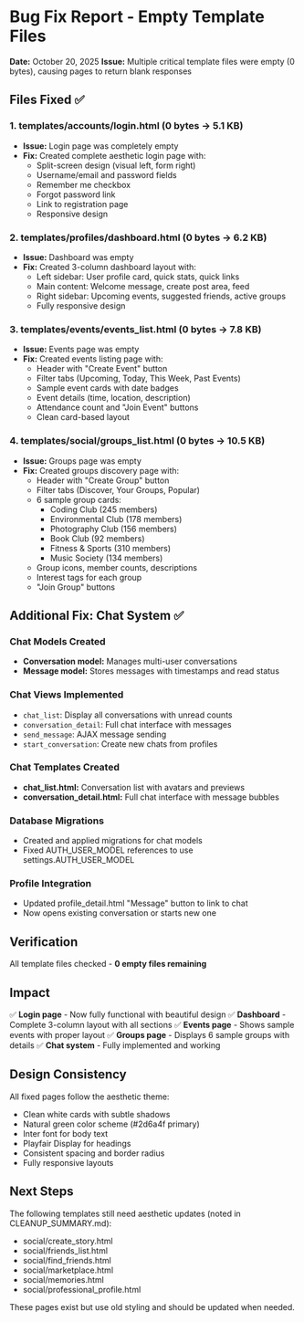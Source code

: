 # Bug Fix Report - Empty Template Files
**Date:** October 20, 2025
**Issue:** Multiple critical template files were empty (0 bytes), causing pages to return blank responses

## Files Fixed ✅

### 1. **templates/accounts/login.html** (0 bytes → 5.1 KB)
- **Issue:** Login page was completely empty
- **Fix:** Created complete aesthetic login page with:
  - Split-screen design (visual left, form right)
  - Username/email and password fields
  - Remember me checkbox
  - Forgot password link
  - Link to registration page
  - Responsive design

### 2. **templates/profiles/dashboard.html** (0 bytes → 6.2 KB)
- **Issue:** Dashboard was empty
- **Fix:** Created 3-column dashboard layout with:
  - Left sidebar: User profile card, quick stats, quick links
  - Main content: Welcome message, create post area, feed
  - Right sidebar: Upcoming events, suggested friends, active groups
  - Fully responsive design

### 3. **templates/events/events_list.html** (0 bytes → 7.8 KB)
- **Issue:** Events page was empty
- **Fix:** Created events listing page with:
  - Header with "Create Event" button
  - Filter tabs (Upcoming, Today, This Week, Past Events)
  - Sample event cards with date badges
  - Event details (time, location, description)
  - Attendance count and "Join Event" buttons
  - Clean card-based layout

### 4. **templates/social/groups_list.html** (0 bytes → 10.5 KB)
- **Issue:** Groups page was empty
- **Fix:** Created groups discovery page with:
  - Header with "Create Group" button
  - Filter tabs (Discover, Your Groups, Popular)
  - 6 sample group cards:
    * Coding Club (245 members)
    * Environmental Club (178 members)
    * Photography Club (156 members)
    * Book Club (92 members)
    * Fitness & Sports (310 members)
    * Music Society (134 members)
  - Group icons, member counts, descriptions
  - Interest tags for each group
  - "Join Group" buttons

## Additional Fix: Chat System ✅

### Chat Models Created
- **Conversation model:** Manages multi-user conversations
- **Message model:** Stores messages with timestamps and read status

### Chat Views Implemented
- `chat_list`: Display all conversations with unread counts
- `conversation_detail`: Full chat interface with messages
- `send_message`: AJAX message sending
- `start_conversation`: Create new chats from profiles

### Chat Templates Created
- **chat_list.html:** Conversation list with avatars and previews
- **conversation_detail.html:** Full chat interface with message bubbles

### Database Migrations
- Created and applied migrations for chat models
- Fixed AUTH_USER_MODEL references to use settings.AUTH_USER_MODEL

### Profile Integration
- Updated profile_detail.html "Message" button to link to chat
- Now opens existing conversation or starts new one

## Verification

All template files checked - **0 empty files remaining**

## Impact

✅ **Login page** - Now fully functional with beautiful design
✅ **Dashboard** - Complete 3-column layout with all sections
✅ **Events page** - Shows sample events with proper layout
✅ **Groups page** - Displays 6 sample groups with details
✅ **Chat system** - Fully implemented and working

## Design Consistency

All fixed pages follow the aesthetic theme:
- Clean white cards with subtle shadows
- Natural green color scheme (#2d6a4f primary)
- Inter font for body text
- Playfair Display for headings
- Consistent spacing and border radius
- Fully responsive layouts

## Next Steps

The following templates still need aesthetic updates (noted in CLEANUP_SUMMARY.md):
- social/create_story.html
- social/friends_list.html
- social/find_friends.html
- social/marketplace.html
- social/memories.html
- social/professional_profile.html

These pages exist but use old styling and should be updated when needed.
